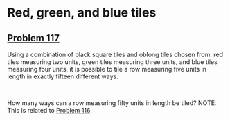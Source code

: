 # Red, green, and blue tiles
## [Problem 117](https://projecteuler.net/problem=117)
Using a combination of black square tiles and oblong tiles chosen from: red tiles measuring two units, green tiles measuring three units, and blue tiles measuring four units, it is possible to tile a row measuring five units in length in exactly fifteen different ways.





















































































































































 













How many ways can a row measuring fifty units in length be tiled?
NOTE: This is related to [Problem 116](problem=116).
